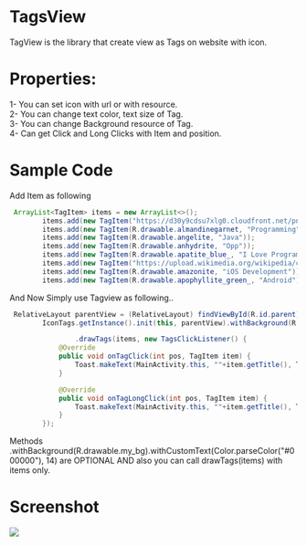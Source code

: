 # TagsView
TagView is the library that create view as Tags on website with icon.

# Properties:
1- You can set icon with url or with resource. <br>
2- You can change text color, text size of Tag. <br>
3- You can change Background resource of Tag. <br>
4- Can get Click and Long Clicks with Item and position. <br>

# Sample Code
Add Item as following
```java
 ArrayList<TagItem> items = new ArrayList<>();
        items.add(new TagItem("https://d30y9cdsu7xlg0.cloudfront.net/png/25961-200.png", "Apple"));
        items.add(new TagItem(R.drawable.almandinegarnet, "Programming"));
        items.add(new TagItem(R.drawable.angelite, "Java"));
        items.add(new TagItem(R.drawable.anhydrite, "Opp"));
        items.add(new TagItem(R.drawable.apatite_blue_, "I Love Programming"));
        items.add(new TagItem("https://upload.wikimedia.org/wikipedia/commons/thumb/5/5b/C_plus_plus.svg/2000px-C_plus_plus.svg.png", "C++"));
        items.add(new TagItem(R.drawable.amazonite, "iOS Development"));
        items.add(new TagItem(R.drawable.apophyllite_green_, "Android"));
```
And Now Simply use Tagview as following..

```java
 RelativeLayout parentView = (RelativeLayout) findViewById(R.id.parent);
        IconTags.getInstance().init(this, parentView).withBackground(R.drawable.my_bg).withCustomText(Color.parseColor("#000000"), 14)

                .drawTags(items, new TagsClickListener() {
            @Override
            public void onTagClick(int pos, TagItem item) {
                Toast.makeText(MainActivity.this, ""+item.getTitle(), Toast.LENGTH_SHORT).show();
            }

            @Override
            public void onTagLongClick(int pos, TagItem item) {
                Toast.makeText(MainActivity.this, ""+item.getTitle(), Toast.LENGTH_SHORT).show();
            }
        });
 ```

Methods .withBackground(R.drawable.my_bg).withCustomText(Color.parseColor("#000000"), 14) are OPTIONAL AND also you can call drawTags(items) with items only. 
        
# Screenshot
<img src="https://github.com/intsab/TagsView-Android/blob/master/Screenshot_20180124-142156.png">
